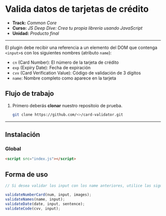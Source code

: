 # Valida datos de tarjetas de crédito

* **Track:** _Common Core_
* **Curso:** _JS Deep Dive: Crea tu propia librería usando JavaScript_
* **Unidad:** _Producto final_

***

El plugin debe recibir una referencia a un elemento del DOM que contenga
`<input>`s con los siguientes nombres (atributo `name`):

* `cn` (Card Number): El número de la tarjeta de crédito
* `exp` (Expiry Date): Fecha de expiración
* `cvv` (Card Verification Value): Código de validación de 3 dígitos
* `name`: Nombre completo como aparece en la tarjeta

## Flujo de trabajo

1. Primero deberás **clonar** nuestro repositoio de prueba. 
   ```bash
   git clone https://github.com/<>/card-validator.git   
   ```

***

## Instalación

### Global 

```html
<script src="index.js"></script>
```

## Forma de uso

```js
// Si desea validar los input con los name anteriores, utilice las siguientes formulas

validateNumberCard(num, input, images);
validateNames(name, input);
validateDate(date, input, sentence);
validateCode(cvv, input);

```

